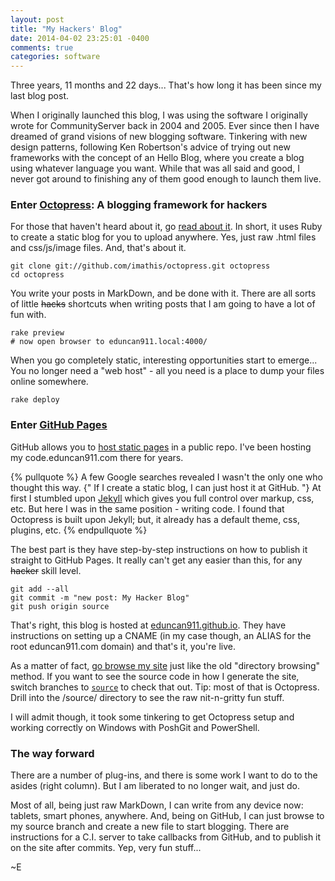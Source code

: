 ```yaml
---
layout: post
title: "My Hackers' Blog"
date: 2014-04-02 23:25:01 -0400
comments: true
categories: software
---
```

Three years, 11 months and 22 days... That's how long it has been since my last blog post.  

When I originally launched this blog, I was using the software I originally wrote for CommunityServer back in 
2004 and 2005.  Ever since then I have dreamed of grand visions of new blogging software.  Tinkering with new 
design patterns, following Ken Robertson's advice of trying out new frameworks with the concept of an Hello Blog, 
where you create a blog using whatever language you want.  While that was all said and good, I never got around to 
finishing any of them good enough to launch them live.

### Enter [Octopress](http://octopress.org/): A blogging framework for hackers

For those that haven't heard about it, go [read about it](http://octopress.org/).  In short, it uses Ruby to create a static blog for
you to upload anywhere.  Yes, just raw .html files and css/js/image files.  And, that's about it.

```
git clone git://github.com/imathis/octopress.git octopress
cd octopress
```

You write your posts in MarkDown, and be done with it. There are all sorts of little ~~hacks~~ shortcuts when writing posts that I
am going to have a lot of fun with.

```
rake preview
# now open browser to eduncan911.local:4000/
```

When you go completely static, interesting opportunities start to emerge...  You no longer need a "web host" - all you need is a place
to dump your files online somewhere.

```
rake deploy
```

### Enter [GitHub Pages](https://pages.github.com/)

GitHub allows you to [host static pages](https://pages.github.com/) in a public repo.  I've been hosting my code.eduncan911.com
there for years.

{% pullquote %}
A few Google searches revealed I wasn't the only one who thought this way. {" If I create a static blog, I can just host it at GitHub. "} 
At first I stumbled upon [Jekyll](https://github.com/jekyll/jekyll) which gives you full control over markup, css, etc.  But here I was in
the same position - writing code.  I found that Octopress is built upon Jekyll; but, it already has a default theme, css, plugins, etc.
{% endpullquote %}

The best part is they have step-by-step instructions on how to publish it straight to GitHub Pages.  It really can't get any easier than
this, for any ~~hacker~~ skill level.

```
git add --all
git commit -m "new post: My Hacker Blog"
git push origin source
```

That's right, this blog is hosted at [eduncan911.github.io](http://eduncan911.github.io/).  They have instructions on 
setting up a CNAME (in my case though, an ALIAS for the root eduncan911.com domain) and that's it, you're live.

As a matter of fact, [go browse my site](https://github.com/eduncan911/eduncan911.github.io) just like the old "directory browsing" method.
If you want to see the source code in how I generate the site, switch branches to [`source`](https://github.com/eduncan911/eduncan911.github.io/tree/source) to
check that out.  Tip: most of that is Octopress.  Drill into the /source/ directory to see the raw nit-n-gritty fun stuff.

I will admit though, it took some tinkering to get Octopress setup and working correctly on Windows with PoshGit and PowerShell.

### The way forward

There are a number of plug-ins, and there is some work I want to do to the asides (right column).  But I am liberated
to no longer wait, and just do.  

Most of all, being just raw MarkDown, I can write from any device now: tablets, smart phones, anywhere.  And, being on GitHub,
I can just browse to my source branch and create a new file to start blogging.  There are instructions for a C.I. server to
take callbacks from GitHub, and to publish it on the site after commits.  Yep, very fun stuff...

~E
